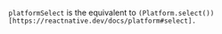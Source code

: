 `platformSelect` is the equivalent to `(Platform.select())[https://reactnative.dev/docs/platform#select].`
